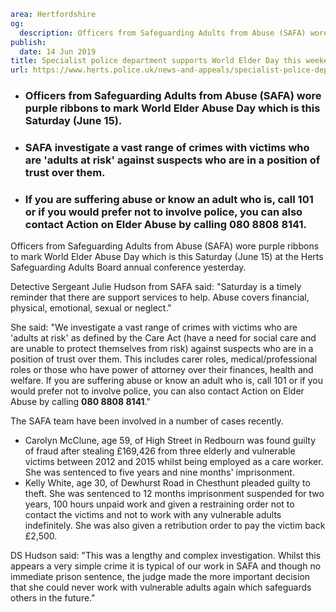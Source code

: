 ```yaml
area: Hertfordshire
og:
  description: Officers from Safeguarding Adults from Abuse (SAFA) wore purple ribbons to mark World Elder Abuse Day which is this Saturday (June 15) at the Herts Safeguarding Adults Board annual conference yesterday.
publish:
  date: 14 Jun 2019
title: Specialist police department supports World Elder Day this weekend
url: https://www.herts.police.uk/news-and-appeals/specialist-police-department-supports-world-elder-day-this-weekend-0369all
```

* ### Officers from Safeguarding Adults from Abuse (SAFA) wore purple ribbons to mark World Elder Abuse Day which is this Saturday (June 15).

 * ### SAFA investigate a vast range of crimes with victims who are 'adults at risk' against suspects who are in a position of trust over them.

 * ### If you are suffering abuse or know an adult who is, call 101 or if you would prefer not to involve police, you can also contact Action on Elder Abuse by calling **080 8808 8141**.

Officers from Safeguarding Adults from Abuse (SAFA) wore purple ribbons to mark World Elder Abuse Day which is this Saturday (June 15) at the Herts Safeguarding Adults Board annual conference yesterday.

Detective Sergeant Julie Hudson from SAFA said: "Saturday is a timely reminder that there are support services to help. Abuse covers financial, physical, emotional, sexual or neglect."

She said: "We investigate a vast range of crimes with victims who are 'adults at risk' as defined by the Care Act (have a need for social care and are unable to protect themselves from risk) against suspects who are in a position of trust over them. This includes carer roles, medical/professional roles or those who have power of attorney over their finances, health and welfare. If you are suffering abuse or know an adult who is, call 101 or if you would prefer not to involve police, you can also contact Action on Elder Abuse by calling **080 8808 8141**."

The SAFA team have been involved in a number of cases recently.

 * Carolyn McClune, age 59, of High Street in Redbourn was found guilty of fraud after stealing £169,426 from three elderly and vulnerable victims between 2012 and 2015 whilst being employed as a care worker. She was sentenced to five years and nine months' imprisonment.
 * Kelly White, age 30, of Dewhurst Road in Chesthunt pleaded guilty to theft. She was sentenced to 12 months imprisonment suspended for two years, 100 hours unpaid work and given a restraining order not to contact the victims and not to work with any vulnerable adults indefinitely. She was also given a retribution order to pay the victim back £2,500.

DS Hudson said: "This was a lengthy and complex investigation. Whilst this appears a very simple crime it is typical of our work in SAFA and though no immediate prison sentence, the judge made the more important decision that she could never work with vulnerable adults again which safeguards others in the future."
